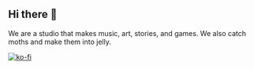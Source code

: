 ## Hi there 👋
We are a studio that makes music, art, stories, and games. We also catch moths and make them into jelly.

[![ko-fi](https://ko-fi.com/img/githubbutton_sm.svg)](https://ko-fi.com/B0B21KRAYB)

<!--

**Here are some ideas to get you started:**

🙋‍♀️ A short introduction - what is your organization all about?
🌈 Contribution guidelines - how can the community get involved?
👩‍💻 Useful resources - where can the community find your docs? Is there anything else the community should know?
🍿 Fun facts - what does your team eat for breakfast?
🧙 Remember, you can do mighty things with the power of [Markdown](https://docs.github.com/github/writing-on-github/getting-started-with-writing-and-formatting-on-github/basic-writing-and-formatting-syntax)
-->
